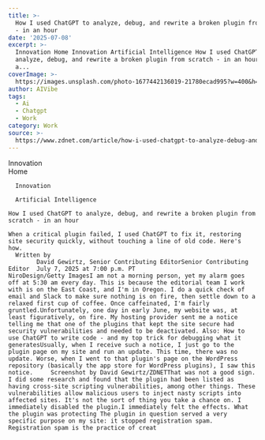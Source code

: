 ```yaml
---
title: >-
  How I used ChatGPT to analyze, debug, and rewrite a broken plugin from scratch
  - in an hour
date: '2025-07-08'
excerpt: >-
  Innovation Home Innovation Artificial Intelligence How I used ChatGPT to
  analyze, debug, and rewrite a broken plugin from scratch - in an hour When
  a...
coverImage: >-
  https://images.unsplash.com/photo-1677442136019-21780ecad995?w=400&h=200&fit=crop&auto=format
author: AIVibe
tags:
  - Ai
  - Chatgpt
  - Work
category: Work
source: >-
  https://www.zdnet.com/article/how-i-used-chatgpt-to-analyze-debug-and-rewrite-a-broken-plugin-from-scratch-in-an-hour/
---
```

Innovation      
      Home
    
      Innovation
    
      Artificial Intelligence
       
    How I used ChatGPT to analyze, debug, and rewrite a broken plugin from scratch - in an hour
     
    When a critical plugin failed, I used ChatGPT to fix it, restoring site security quickly, without touching a line of old code. Here's how.
      Written by 
            David Gewirtz, Senior Contributing EditorSenior Contributing Editor  July 7, 2025 at 7:00 p.m. PT                            NiroDesign/Getty ImagesI am not a morning person, yet my alarm goes off at 5:30 am every day. This is because the editorial team I work with is on the East Coast, and I'm in Oregon. I do a quick check of email and Slack to make sure nothing is on fire, then settle down to a relaxed first cup of coffee. Once caffeinated, I'm fairly gruntled.Unfortunately, one day in early June, my website was, at least figuratively, on fire. My hosting provider sent me a notice telling me that one of the plugins that kept the site secure had security vulnerabilities and needed to be deactivated. Also: How to use ChatGPT to write code - and my top trick for debugging what it generatesUsually, when I receive such a notice, I just go to the plugin page on my site and run an update. This time, there was no update. Worse, when I went to that plugin's page on the WordPress repository (basically the app store for WordPress plugins), I saw this notice.     Screenshot by David Gewirtz/ZDNETThat was not a good sign. I did some research and found that the plugin had been listed as having cross-site scripting vulnerabilities, among other things. These vulnerabilities allow malicious users to inject nasty scripts into affected sites. It's not the sort of thing you take a chance on. I immediately disabled the plugin.I immediately felt the effects. What the plugin was protecting The plugin in question served a very specific purpose on my site: it stopped registration spam. Registration spam is the practice of creat
